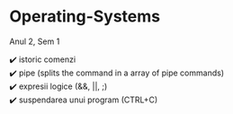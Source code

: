 # Operating-Systems
Anul 2, Sem 1


:heavy_check_mark: istoric comenzi  
:heavy_check_mark: pipe (splits the command in a array of pipe commands)  
:heavy_check_mark: expresii logice (&&, ||, ;)  
:heavy_check_mark: suspendarea unui program (CTRL+C)  
